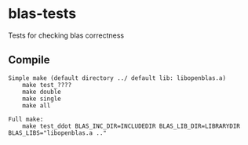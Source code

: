 # blas-tests
Tests for checking blas correctness

## Compile

```
Simple make (default directory ../ default lib: libopenblas.a)
    make test_????
    make double
    make single
    make all

Full make: 
    make test_ddot BLAS_INC_DIR=INCLUDEDIR BLAS_LIB_DIR=LIBRARYDIR BLAS_LIBS="libopenblas.a .."
```